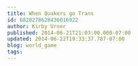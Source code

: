 ```yaml
---
title: When Quakers go Trans
id: 6828278628436016922
author: Kirby Urner
published: 2014-06-21T21:03:00.000-07:00
updated: 2014-06-22T19:33:37.787-07:00
blog: world_game
tags: 
---
```


